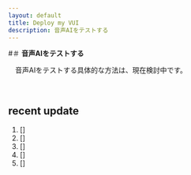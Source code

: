 ```yaml
---
layout: default
title: Deploy my VUI
description: 音声AIをテストする
---
```



#＃ **音声AIをテストする**

　音声AIをテストする具体的な方法は、現在検討中です。

&emsp;

## **recent update**
1. []
2. []
3. []
4. []
5. []

